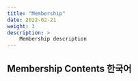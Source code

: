 ```yaml
---
title: "Membership"
date: 2022-02-21
weight: 3
description: >
    Membership description
---
```


## Membership Contents 한국어

